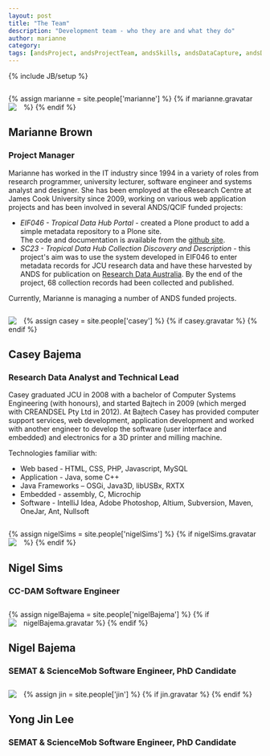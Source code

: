 ```yaml
---
layout: post
title: "The Team"
description: "Development team - who they are and what they do"
author: marianne
category: 
tags: [andsProject, andsProjectTeam, andsSkills, andsDataCapture, andsDC24, fundedByAustralianNationalDataService, DIISRTE, andsApps, DC24, richDataCapture]
---
```

{% include JB/setup %}

<style>
    .person               { margin-top: 2em;                        }
    .teamshot figcaption  { font-style: italic;                     }
    .teamshot img         { width: 100%;        border: 0;          }
    .avatarwrapper        { float: left;        padding: 0 1em 0 0; }
    .person p             { clear: both;                            }
</style>

<div class="person">
    <a name="marianne"> </a>
    {% assign marianne = site.people['marianne'] %}
    {% if marianne.gravatar %}
        <div class="avatarwrapper">
            <img class="avatar" src="http://www.gravatar.com/avatar/{{ marianne.gravatar }}?s=64">
        </div>
    {% endif %}
    <h2>Marianne Brown</h2>
    <h3>Project Manager</h3>
    <p>
    Marianne has worked in the IT industry since 1994 in a variety of roles
    from research programmer, university lecturer, software engineer and
    systems analyst and designer. She has been employed at the eResearch Centre
    at James Cook University since 2009, working on various web application
    projects and has been involved in several ANDS/QCIF funded projects: </p>
    <ul>
        <li><i>EIF046 - Tropical Data Hub Portal</i> - created a Plone product
        to add a simple metadata repository to a Plone site. <br>
        The code and documentation is available from the <a
            href="http://jcu-eresearch.github.com/tdh.metadata">github
            site</a>.</li>
        <li><i>SC23 - Tropical Data Hub Collection Discovery and Description</i>
        - this project's aim was to use the system developed in EIF046 to enter
        metadata records for JCU research data and have these harvested by ANDS
        for publication on <a href="http://services.ands.org.au/">Research 
        Data Australia</a>. By the end of the project, 68 collection records had
        been collected and published.
        </li>
    </ul>
    <p>
    Currently, Marianne is managing a number of ANDS funded projects.</p>
</div>
<div class="person">
    <a name="casey"> </a>
    {% assign casey = site.people['casey'] %}
    {% if casey.gravatar %}
        <div class="avatarwrapper">
            <img class="avatar" src="http://www.gravatar.com/avatar/{{ casey.gravatar }}?s=64">
        </div>
    {% endif %}
    <h2>Casey Bajema</h2>
    <h3>Research Data Analyst and Technical Lead</h3>
    <p> Casey graduated JCU in 2008 with a bachelor of Computer Systems Engineering (with honours), and started Bajtech in 2009 (which merged with CREANDSEL Pty Ltd in 2012).  At Bajtech Casey has provided computer support services, web development, application development and worked with another engineer to develop the software (user interface and embedded) and electronics for a 3D printer and milling machine.
    </p>
    <p>Technologies familiar with:</p>
    <ul>
        <li>Web based -  HTML, CSS, PHP, Javascript, MySQL</li>
        <li>Application -  Java, some C++</li>
        <li>Java Frameworks – OSGi, Java3D, libUSBx, RXTX</li>
        <li>Embedded -  assembly, C, Microchip</li>
        <li>Software -  IntelliJ Idea, Adobe Photoshop, Altium, Subversion, Maven, OneJar, Ant, Nullsoft</li>
   </ul>
</div>
<div class="person">
    <a name="nigelSims"> </a>
    {% assign nigelSims = site.people['nigelSims'] %}
    {% if nigelSims.gravatar %}
        <div class="avatarwrapper">
            <img class="avatar" src="http://www.gravatar.com/avatar/{{ nigelSims.gravatar }}?s=64">
        </div>
    {% endif %}
    <h2>Nigel Sims</h2>
    <h3>CC-DAM Software Engineer</h3>   
</div>
<div class="person">
    <a name="nigelBajema"> </a>
    {% assign nigelBajema = site.people['nigelBajema'] %}
    {% if nigelBajema.gravatar %}
        <div class="avatarwrapper">
            <img class="avatar" src="http://www.gravatar.com/avatar/{{ nigelBajema.gravatar }}?s=64">
        </div>
    {% endif %}
    <h2>Nigel Bajema</h2>
    <h3>SEMAT &#38; ScienceMob Software Engineer, PhD Candidate</h3>    
</div>
<div class="person">
    <a name="jin"> </a>
    {% assign jin = site.people['jin'] %}
    {% if jin.gravatar %}
        <div class="avatarwrapper">
            <img class="avatar" src="http://www.gravatar.com/avatar/{{ jin.gravatar }}?s=64">
        </div>
    {% endif %}
    <h2>Yong Jin Lee</h2>
    <h3>SEMAT &#38; ScienceMob Software Engineer, PhD Candidate</h3>
</div>

